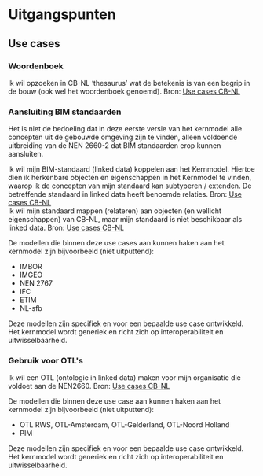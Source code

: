 # Uitgangspunten

## Use cases

### Woordenboek
<aside class="note" title="Scenario 1: Woordenboek">
Ik wil opzoeken in CB-NL ‘thesaurus’ wat de betekenis is van een begrip in de bouw (ook wel het woordenboek genoemd). Bron: <a href="https://bimloket.github.io/CB-NL/usecases">Use cases CB-NL</a>
</aside>

### Aansluiting BIM standaarden
Het is niet de bedoeling dat in deze eerste versie van het kernmodel alle concepten uit de gebouwde omgeving zijn te vinden, alleen voldoende uitbreiding van de NEN 2660-2 dat BIM standaarden erop kunnen aansluiten.

<aside class="note" title="Scenario 2: Koppelen van BIM standaarden">
Ik wil mijn BIM-standaard (linked data) koppelen aan het Kernmodel. Hiertoe dien ik herkenbare objecten en eigenschappen in het Kernmodel te vinden, waarop ik de concepten van mijn standaard kan subtyperen / extenden. De betreffende standaard in linked data heeft benoemde relaties. Bron: <a href="https://bimloket.github.io/CB-NL/usecases">Use cases CB-NL</a>
</aside>

<aside class="note" title="Scenario 3: Koppelen niet-linked data">
Ik wil mijn standaard mappen (relateren) aan objecten (en wellicht eigenschappen) van CB-NL, maar mijn standaard is niet beschikbaar als linked data. Bron: <a href="https://bimloket.github.io/CB-NL/usecases">Use cases CB-NL</a>
</aside>


De modellen die binnen deze use cases aan kunnen haken aan het kernmodel zijn bijvoorbeeld (niet uitputtend):
* IMBOR
* IMGEO
* NEN 2767
* IFC
* ETIM
* NL-sfb

Deze modellen zijn specifiek en voor een bepaalde use case ontwikkeld. Het kernmodel wordt generiek en richt zich op interoperabiliteit en uitwisselbaarheid.

### Gebruik voor OTL's
<aside class="note" title="Scenario 4: Bouwstenen ontologie">
Ik wil een OTL (ontologie in linked data) maken voor mijn organisatie die voldoet aan de NEN2660. Bron: <a href="https://bimloket.github.io/CB-NL/usecases">Use cases CB-NL</a>
</aside>

De modellen die binnen deze use case aan kunnen haken aan het kernmodel zijn bijvoorbeeld (niet uitputtend):

* OTL RWS, OTL-Amsterdam, OTL-Gelderland, OTL-Noord Holland
* PIM

Deze modellen zijn specifiek en voor een bepaalde use case ontwikkeld. Het kernmodel wordt generiek en richt zich op interoperabiliteit en uitwisselbaarheid.


